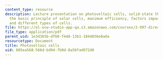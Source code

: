 ```yaml
---
content_type: resource
description: Lecture presentation on photovoltaic cells, solid-state thermionics,
  the basic principle of solar cells, maximum efficiency, factors impacting efficiency,
  and different types of cells.
file: https://ol-ocw-studio-app-qa.s3.amazonaws.com/courses/2-997-direct-solar-thermal-to-electrical-energy-conversion-technologies-fall-2009/805ea568566dbd947b0d8a50fad072d0_MIT2_997F09_lec07.pdf
file_type: application/pdf
parent_uid: 1e3d365b-df60-f448-13b1-1844856e8ada
resourcetype: Document
title: Photovoltaic cells
uid: 805ea568-566d-bd94-7b0d-8a50fad072d0
---
```

